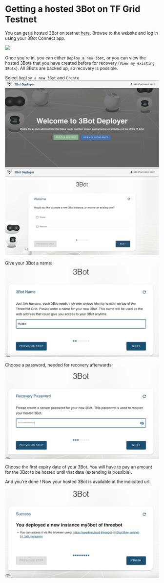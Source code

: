 # Getting a hosted 3Bot  on TF Grid Testnet

You can get a hosted 3Bot on testnet [here](https://deploy3bot.testnet.grid.tf). 
Browse to the website and log in using your 3Bot Connect app. 

![](./img/hosted3bot_login.png)

Once you're in, you can either `Deploy a new 3bot`, or you can view the hosted 3Bots that you have created before for recovery (`View my existing 3Bots`). All 3Bots are backed up, so recovery is possible. 

Select `Deploy a new 3Bot` and `Create` 
![](./img/hosted3bot_choice.png)
![](./img/hosted3bot_create_recover.png)

Give your 3Bot a name: 
![](./img/hosted3bot_name.png)

Choose a password, needed for recovery afterwards:
![](./img/hosted3bot_password.png)

Choose the first expiry date of your 3Bot. You will have to pay an amount for the 3Bot to be hosted until that date (extending is possible).

And you're done ! 
Now your hosted 3Bot is available at the indicated url. 

![](./img/hosted3bot_success.png)



